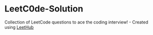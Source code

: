 # LeetC0de-Solution
Collection of LeetCode questions to ace the coding interview! - Created using [LeetHub](https://github.com/QasimWani/LeetHub)
